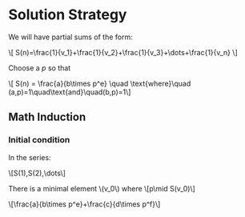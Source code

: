 # Solution Strategy

We will have partial sums of the form:

\\[ S(n)=\frac{1}{v\_1}+\frac{1}{v\_2}+\frac{1}{v\_3}+\\dots+\frac{1}{v\_n} \\]

Choose a *p* so that 

\\[ S(n) = \frac{a}{b\times p\^e} \quad \text{where}\quad (a,p)=1\quad\text{and}\quad(b,p)=1\\]

## Math Induction

### Initial condition

In the series:

\\[S(1),S(2),\dots\\]

There is a minimal element \\(v\_0\\) where
\\[p\mid S(v\_0)\\]



\\[\frac{a}{b\times p\^e}+\frac{c}{d\times p\^f}\\]
